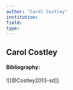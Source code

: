 ```yaml
---
author: "Carol Costley"
institution:
field:
type:
---
```


## Carol Costley
#### Bibliography:

![[@Costley2013-sd]]